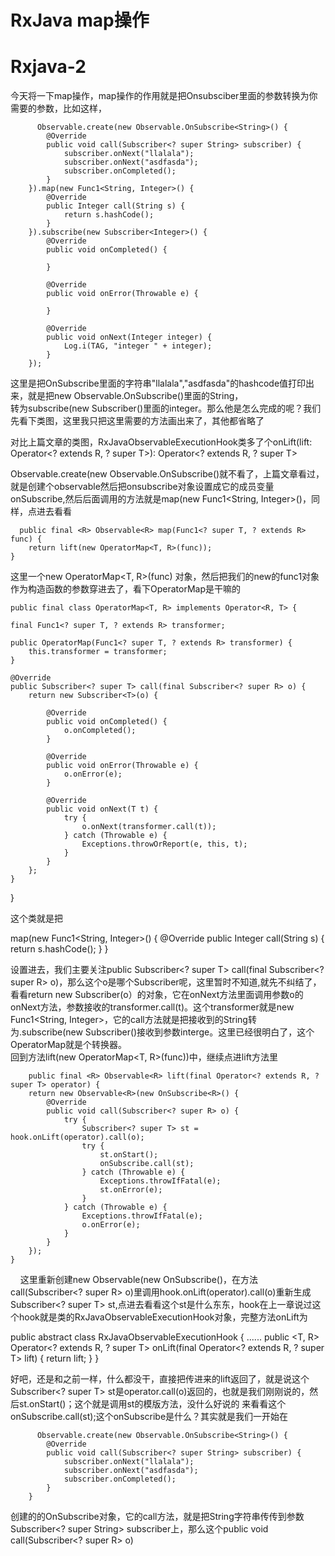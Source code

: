 RxJava map操作
=============
# Rxjava-2
今天将一下map操作，map操作的作用就是把Onsubsciber里面的参数转换为你需要的参数，比如这样，

          Observable.create(new Observable.OnSubscribe<String>() {
            @Override
            public void call(Subscriber<? super String> subscriber) {
                subscriber.onNext("llalala");
                subscriber.onNext("asdfasda");
                subscriber.onCompleted();
            }
        }).map(new Func1<String, Integer>() {
            @Override
            public Integer call(String s) {
                return s.hashCode();
            }
        }).subscribe(new Subscriber<Integer>() {
            @Override
            public void onCompleted() {

            }

            @Override
            public void onError(Throwable e) {

            }

            @Override
            public void onNext(Integer integer) {
                Log.i(TAG, "integer " + integer);
            }
        });

这里是把OnSubscribe里面的字符串"llalala","asdfasda"的hashcode值打印出来，就是把new Observable.OnSubscribe<String>()里面的String，</br>
转为subscribe(new Subscriber<Integer>()里面的integer。那么他是怎么完成的呢？我们先看下类图，这里我只把这里需要的方法画出来了，其他都省略了

对比上篇文章的类图，RxJavaObservableExecutionHook类多了个onLift(lift: Operator<? extends R, ? super T>): Operator<? extends R, ? super T>

Observable.create(new Observable.OnSubscribe<String>()就不看了，上篇文章看过，就是创建个observable然后把onsubscribe对象设置成它的成员变量</br>
onSubscribe,然后后面调用的方法就是map(new Func1<String, Integer>()，同样，点进去看看

      public final <R> Observable<R> map(Func1<? super T, ? extends R> func) {
        return lift(new OperatorMap<T, R>(func));
    }

这里一个new OperatorMap<T, R>(func) 对象，然后把我们的new的func1对象作为构造函数的参数穿进去了，看下OperatorMap是干嘛的

    public final class OperatorMap<T, R> implements Operator<R, T> {

    final Func1<? super T, ? extends R> transformer;

    public OperatorMap(Func1<? super T, ? extends R> transformer) {
        this.transformer = transformer;
    }

    @Override
    public Subscriber<? super T> call(final Subscriber<? super R> o) {
        return new Subscriber<T>(o) {

            @Override
            public void onCompleted() {
                o.onCompleted();
            }

            @Override
            public void onError(Throwable e) {
                o.onError(e);
            }

            @Override
            public void onNext(T t) {
                try {
                    o.onNext(transformer.call(t));
                } catch (Throwable e) {
                    Exceptions.throwOrReport(e, this, t);
                }
            }
        };
    }
  }

这个类就是把

  map(new Func1<String, Integer>() {
            @Override
            public Integer call(String s) {
                return s.hashCode();
            }
        }
        
设置进去，我们主要关注public Subscriber<? super T> call(final Subscriber<? super R> o)，那么这个o是哪个Subscriber呢，这里暂时不知道,就先不纠结了，看看return new Subscriber<T>(o）的对象，它在onNext方法里面调用参数o的onNext方法，参数接收的transformer.call(t)。这个transformer就是new Func1<String, Integer>，它的call方法就是把接收到的String转为.subscribe(new Subscriber<Integer>()接收到参数interge。这里已经很明白了，这个OperatorMap就是个转换器。</br>
回到方法lift(new OperatorMap<T, R>(func))中，继续点进lift方法里

        public final <R> Observable<R> lift(final Operator<? extends R, ? super T> operator) {
        return new Observable<R>(new OnSubscribe<R>() {
            @Override
            public void call(Subscriber<? super R> o) {
                try {
                    Subscriber<? super T> st = hook.onLift(operator).call(o);
                    try {
                        st.onStart();
                        onSubscribe.call(st);
                    } catch (Throwable e) {
                        Exceptions.throwIfFatal(e);
                        st.onError(e);
                    }
                } catch (Throwable e) {
                    Exceptions.throwIfFatal(e);
                    o.onError(e);
                }
            }
        });
    }
    
    
这里重新创建new Observable<R>(new OnSubscribe<R>()，在方法call(Subscriber<? super R> o)里调用hook.onLift(operator).call(o)重新生成</br> Subscriber<? super T> st,点进去看看这个st是什么东东，hook在上一章说过这个hook就是类的RxJavaObservableExecutionHook对象，完整方法onLift为

   public abstract class RxJavaObservableExecutionHook {
	......
    public <T, R> Operator<? extends R, ? super T> onLift(final Operator<? extends R, ? super T> lift) {
        return lift;
    }
  }

好吧，还是和之前一样，什么都没干，直接把传进来的lift返回了，就是说这个Subscriber<? super T> st是operator.call(o)返回的，也就是我们刚刚说的，然后st.onStart()；这个就是调用st的模版方法，没什么好说的
来看看这个onSubscribe.call(st);这个onSubscribe是什么？其实就是我们一开始在

          Observable.create(new Observable.OnSubscribe<String>() {
            @Override
            public void call(Subscriber<? super String> subscriber) {
                subscriber.onNext("llalala");
                subscriber.onNext("asdfasda");
                subscriber.onCompleted();
            }
        }

创建的的OnSubscribe对象，它的call方法，就是把String字符串传传到参数Subscriber<? super String> subscriber上，那么这个public void call(Subscriber<? super R> o)

